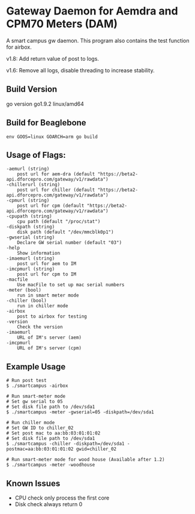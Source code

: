 # Gateway Daemon for Aemdra and CPM70 Meters (DAM)

A smart campus gw daemon. This program also contains the test function for airbox.

v1.8: Add return value of post to logs.

v1.6: Remove all logs, disable threading to increase stability.

## Build Version

go version go1.9.2 linux/amd64

## Build for Beaglebone

````
env GOOS=linux GOARCH=arm go build
````

## Usage of Flags:

````
-aemurl (string)
    post url for aem-dra (default "https://beta2-api.dforcepro.com/gateway/v1/rawdata")
-chillerurl (string)
    post url for chiller (default "https://beta2-api.dforcepro.com/gateway/v1/rawdata")
-cpmurl (string)
    post url for cpm (default "https://beta2-api.dforcepro.com/gateway/v1/rawdata")
-cpupath (string)
    cpu path (default "/proc/stat")
-diskpath (string)
    disk path (default "/dev/mmcblk0p1")
-gwserial (string)
    Declare GW serial number (default "03")
-help
    Show information
-imaemurl (string)
    post url for aem to IM
-imcpmurl (string)
    post url for cpm to IM
-macfile
    Use macFile to set up mac serial numbers 
-meter (bool)
    run in smart meter mode
-chiller (bool)
    run in chiller mode
-airbox
    post to airbox for testing
-version
    Check the version
-imaemurl
    URL of IM's server (aem)
-imcpmurl
    URL of IM's server (cpm)
````

## Example Usage

````
# Run post test
$ ./smartcampus -airbox

# Run smart-meter mode
# Set gw serial to 05
# Set disk file path to /dev/sda1
$ ./smartcampus -meter -gwserial=05 -diskpath=/dev/sda1

# Run chiller mode
# Set GW ID to chiller_02
# Set post mac to aa:bb:03:01:01:02
# Set disk file path to /dev/sda1
$ ./smartcampus -chiller -diskpath=/dev/sda1 -postmac=aa:bb:03:01:01:02 gwid=chiller_02

# Run smart-meter mode for wood house (Available after 1.2)
$ ./smartcampus -meter -woodhouse
````

## Known Issues

*  CPU check only process the first core
*  Disk check always return 0